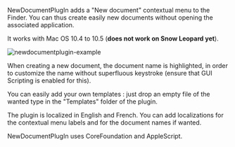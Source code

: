 NewDocumentPlugIn adds a "New document" contextual menu to the Finder.
You can thus create easily new documents without opening the associated
application.

It works with Mac OS 10.4 to 10.5 (**does not work on Snow Leopard yet**).

![newdocumentplugin-example](https://cloud.githubusercontent.com/assets/179923/6655576/accfe606-cb03-11e4-926b-2c75584c2ccc.png)

When creating a new document, the document name is highlighted, in order
to customize the name without superfluous keystroke (ensure that GUI Scripting
is enabled for this).

You can easily add your own templates : just drop an empty file of the wanted
type in the "Templates" folder of the plugin.

The plugin is localized in English and French. You can add localizations for
the contextual menu labels and for the document names if wanted.

NewDocumentPlugIn uses CoreFoundation and AppleScript. 
